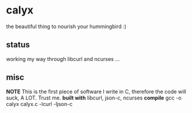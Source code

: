 calyx
=====
the beautiful thing to nourish your hummingbird :)

status
------
working my way through libcurl and ncurses ...

misc
----
**NOTE** This is the first piece of software I write in C, therefore the code will suck, A LOT. Trust me.
**built with** libcurl, json-c, ncurses
**compile** gcc -o calyx calyx.c -lcurl -ljson-c
